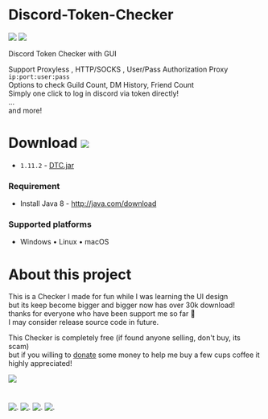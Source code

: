 # Discord-Token-Checker
![](https://img.shields.io/github/downloads/RANKTW/Discord-Token-Checker/total?label=Downloads)
![](https://img.shields.io/github/stars/RANKTW/Discord-Token-Checker)

Discord Token Checker with GUI

Support Proxyless , HTTP/SOCKS , User/Pass Authorization Proxy `ip:port:user:pass`<br>
Options to check Guild Count, DM History, Friend Count<br>
Simply one click to log in discord via token directly!<br>
...<br>
and more!

# Download ![](https://img.shields.io/github/release/RANKTW/Discord-Token-Checker?label=Latest%20version)
  * `1.11.2` - [DTC.jar](https://github.com/RANKTW/Discord-Token-Checker/releases/latest/download/DTC.zip)<!-- or 
[DTC.exe](https://github.com/RANKTW/Discord-Token-Checker/releases/latest/download/DTC.exe)<br> -->

### **Requirement**
  * Install Java 8 - http://java.com/download

### **Supported platforms**
  * Windows • Linux • macOS

#  About this project

This is a Checker I made for fun while I was learning the UI design<br>
but its keep become bigger and bigger now has over 30k download!<br>
thanks for everyone who have been support me so far 🤗<br>
I may consider release source code in future.

This Checker is completely free (if found anyone selling, don't buy, its scam)<br>
but if you willing to [donate](https://tokenu.net/product/609bc4342fd11) some money to help me buy a few cups coffee it highly appreciated!

<a target="_blank" href="https://t.me/RANKTWTelegram">
 <img src="https://file.coffee/u/Ydy2_I0MHZql_IPczsbpE.gif">
</a>

#  

![.](https://user-images.githubusercontent.com/37373560/73079022-6b3d0d80-3efe-11ea-9dd3-64b23dd78555.png)
![.](https://file.coffee/u/74O8vJrOqL.gif)
![.](https://file.coffee/u/ug2VXgrHz.gif)
![.](https://file.coffee/u/1W0Euej9S9.png)
